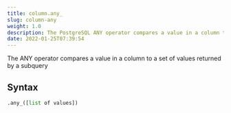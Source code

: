 ```yaml
---
title: column.any_
slug: column-any
weight: 1.0
description: The PostgreSQL ANY operator compares a value in a column to a set of values returned by a subquery
date: 2022-01-25T07:39:54
---
```


The ANY operator compares a value in a column to a set of values returned by a subquery

## Syntax

```python
.any_([list of values])
```
